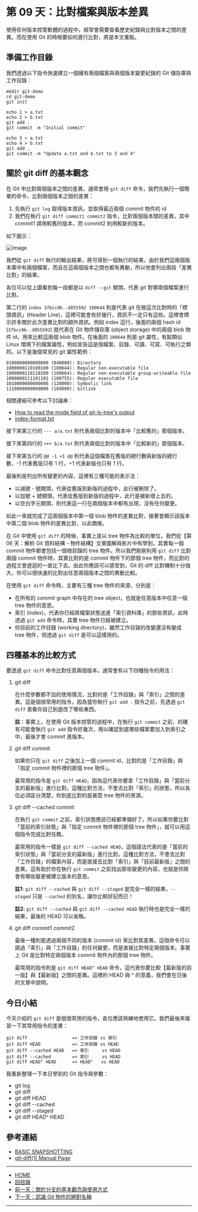 第 09 天：比對檔案與版本差異
===========================================

使用任何版本控管軟體的過程中，經常會需要查看歷史紀錄與比對版本之間的差異。而在使用 Git 的時候要如何進行比對，將是本文重點。

準備工作目錄
-----------

我們透過以下指令快速建立一個擁有兩個檔案與兩個版本變更紀錄的 Git 儲存庫與工作目錄：

	mkdir git-demo
	cd git-demo
	git init
	
	echo 1 > a.txt
	echo 2 > b.txt
	git add .
	git commit -m "Initial commit"
	
	echo 3 > a.txt
	echo 4 > b.txt
	git add .
	git commit -m "Update a.txt and b.txt to 3 and 4"


關於 git diff 的基本觀念
------------------------

在 Git 中比對兩個版本之間的差異，通常會用 `git diff` 命令，我們先執行一個簡單的命令，比對兩個版本之間的差異：

1. 先執行 `git log` 取得版本資訊，並取得最近兩個 commit 物件的 id
2. 我們在執行 `git diff commit1 commit2` 指令，比對兩個版本間的差異，其中 commit1 請用較舊的版本，而 commit2 則用較新的版本。

如下圖示：

![image](../figures/09/01.png)

我們從 `git diff` 執行的輸出結果，將可得到一個執行的結果。由於我們這兩個版本庫中有兩個檔案，而且在這兩個版本之間也都有異動，所以他會列出兩段「差異比對」的結果。

各位可以從上圖看到每一段都是以 `diff --git` 開頭，代表 git 對哪兩個檔案進行比對。

第二行的 `index 37bcc8b..d855592 100644` 則是代表 git 在做這次比對時的「標頭資訊」(Header Line)，這裡可能會有好幾行，資訊不一定只有這些。這裡會標示許多關於此次差異比對的額外資訊。例如 index 這行，後面的兩個 hash id (`37bcc8b..d855592`) 就代表在 Git 物件儲存庫 (object storage) 中的兩個 blob 物件 id，用來比較這兩個 blob 物件。在後面的 `100644` 則是 git 屬性，有點類似 Linux 環境下的檔案屬性，例如宣告這是個檔案、目錄、可讀、可寫、可執行之類的。以下是幾個常見的 git 屬性範例：
	
	0100000000000000 (040000): Directory
	1000000110100100 (100644): Regular non-executable file
	1000000110110100 (100664): Regular non-executable group-writeable file
	1000000111101101 (100755): Regular executable file
	1010000000000000 (120000): Symbolic link
	1110000000000000 (160000): Gitlink

相關連結可參考以下討論串：

* [How to read the mode field of git-ls-tree's output](http://stackoverflow.com/questions/737673/how-to-read-the-mode-field-of-git-ls-trees-output)
* [index-format.txt](https://github.com/gitster/git/blob/master/Documentation/technical/index-format.txt)

接下來第三行的 `--- a/a.txt` 則代表兩個比對的版本中「比較舊的」那個版本。

接下來第四行的 `+++ b/a.txt` 則代表兩個比對的版本中「比較新的」那個版本。

接下來第五行的 `@@ -1 +1 @@` 則代表這個檔案在舊版的總行數與新版的總行數，-1 代表舊版只有 1 行，+1 代表新版也只有 1 行。

最後則是列出所有變更的內容，這裡有三種可能的表示法：

* 以減號 - 號開頭，代表從舊版到新版的過程中，此行被刪除了。
* 以加號 + 號開頭，代表從舊版到新版的過程中，此行是被新增上去的。
* 以空白字元開頭，則代表這一行在兩個版本中都有出現，沒有任何變更。

如此一來就完成了這兩個版本中第一個 blob 物件的差異比對，接著會顯示該版本中第二個 blob 物件的差異比對，以此類推。

在 Git 中使用 `git diff` 的時候，事實上是以 tree 物件為比較的單位，我們從【第 06 天：解析 Git 資料結構 - 物件結構】文章圖解與影片中有學到，其實每一個 commit 物件都會包括一個根目錄的 tree 物件。所以我們剛剛利用 `git diff` 比對兩個 commit 物件時，其實比對的是 commit 物件下的那個 tree 物件，而比對的過程又會遞迴的一直比下去。由此你應該可以感受到，Git 的 diff 比對機制十分強大，你可以很快速的比對出任意兩個版本之間的異動比較。

在使用 `git diff` 命令時，主要有三種 tree 物件的來源，分別是：

* 在所有的 commit graph 中存在的 tree object，也就是任意版本中任意一個 tree 物件的意思。
* 索引 (index)，代表你已經將檔案狀態送進「索引資料庫」的那些資訊，此時透過 `git add` 命令時，其實 tree 物件已經被建立。
* 你目前的工作目錄 (working directory)，雖然工作目錄的改變還沒有變成 tree 物件，但透過 `git diff` 是可以這樣用的。

四種基本的比較方式
-----------------

要透過 `git diff` 命令比對任意兩個版本，通常會有以下四種指令的用法：

1. git diff

	在什麼參數都不加的使用情況，比對的是「工作目錄」與「索引」之間的差異。這是個很常用的指令，因為當你執行 `git add .` 指令之前，先透過 `git diff` 查看你自己到底改了哪些東西。

	**註**：事實上，在使用 Git 版本控管的過程中，在執行 `git commit` 之前，的確有可能會執行 `git add` 指令好幾次，用以確認到底哪些檔案要加入到索引之中，最後才會 commit 進版本。

2. git diff commit

	如果你只在 `git diff` 之後加上一個 commit id，比對的是「工作目錄」與「指定 commit 物件裡的那個 tree 物件」。

	最常用的指令是 `git diff HEAD`，因為這代表你要拿「工作目錄」與「當前分支的最新版」進行比對。這種比對方法，不會去比對「索引」的狀態，所以各位必須區分清楚，你到底比對的是甚麼 tree 物件的來源。

3. git diff --cached commit

	在執行 `git commit` 之前，索引狀態應該已經都準備好了。所以如果你要比對「當前的索引狀態」與「指定 commit 物件裡的那個 tree 物件」，就可以用這個指令完成比對任務。

	最常用的指令一樣是 `git diff --cached HEAD`，這個語法代表的是「當前的索引狀態」與「當前分支的最新版」進行比對。這種比對方法，不會去比對「工作目錄」的檔案內容，而是直接去比對「索引」與「目前最新版」之間的差異，這有助於你在執行 `git commit` 之前找出那些變更的內容，也就是你將會有哪些變更被建立版本的意思。            

	**註1**: `git diff --cached` 與 `git diff --staged` 是完全一樣的結果，`--staged` 只是 `--cached` 的別名，讓你比較好記而已！

	**註2**: `git diff --cached` 與 `git diff --cached HEAD` 執行時也是完全一樣的結果，最後的 HEAD 可以省略。

4. git diff commit1 commit2

	最後一種則是透過兩個不同的版本 (commit id) 來比對其差異，這個命令可以跳過「索引」與「工作目錄」的任何變更，而是直接比對特定兩個版本。事實上 Git 是比對特定兩個版本 commit 物件內的那個 tree 物件。

	最常用的指令則是 `git diff HEAD^ HEAD` 命令，這代表你要比較【最新版的前一版】與【最新版】之間的差異。這裡的 HEAD 與 ^ 的意義，我們會在日後的文章中說明。


今日小結
-------

今天介紹的 `git diff` 是個很常用的指令，各位應該熟練地使用它。我們最後來複習一下其常用指令的差異：

    git diff                 => 工作目錄 vs 索引
    git diff HEAD            => 工作目錄 vs HEAD
	git diff --cached HEAD   => 索引     vs HEAD
    git diff --cached        => 索引     vs HEAD
	git diff HEAD^ HEAD	     => HEAD^   vs HEAD



我重新整理一下本日學到的 Git 指令與參數：

* git log
* git diff 
* git diff HEAD
* git diff --cached
* git diff --staged
* git diff HEAD^ HEAD

參考連結
-------

* [BASIC SNAPSHOTTING](http://gitref.org/basic/#diff)
* [git-diff(1) Manual Page](https://www.kernel.org/pub/software/scm/git/docs/git-diff.html)


-------
* [HOME](../README.md)
* [回目錄](README.md)
* [前一天：關於分支的基本觀念與使用方式](08.md)
* [下一天：認識 Git 物件的絕對名稱](10.md)

-------


